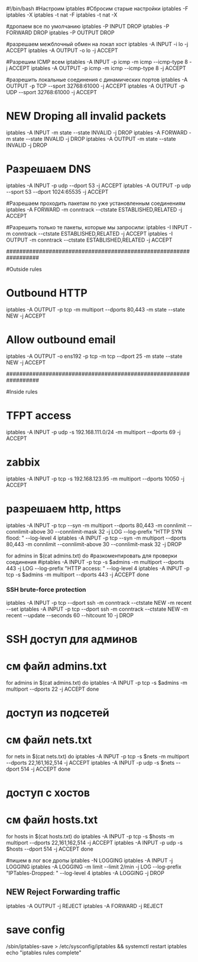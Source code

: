 #!/bin/bash
#Настроим iptables 
#Сбросим старые настройки
iptables -F
iptables -X
iptables -t nat -F
iptables -t nat -X

#дропаем все по умолчанию
iptables -P INPUT DROP
iptables -P FORWARD DROP
iptables -P OUTPUT DROP

#разрешаем межблочный обмен на локал хост
iptables -A INPUT -i lo -j ACCEPT
iptables -A OUTPUT -o lo -j ACCEPT

#Разрешим ICMP всем
iptables -A INPUT -p icmp -m icmp --icmp-type 8 -j ACCEPT
iptables -A OUTPUT -p icmp -m icmp --icmp-type 8 -j ACCEPT

#разрешить локальные соединения с динамических портов
iptables -A OUTPUT -p TCP --sport 32768:61000 -j ACCEPT
iptables -A OUTPUT -p UDP --sport 32768:61000 -j ACCEPT

# NEW Droping all invalid packets
iptables -A INPUT -m state --state INVALID -j DROP
iptables -A FORWARD -m state --state INVALID -j DROP
iptables -A OUTPUT -m state --state INVALID -j DROP

# Разрешаем DNS
iptables -A INPUT -p udp --dport 53 -j ACCEPT
iptables -A OUTPUT -p udp --sport 53 --dport 1024:65535 -j ACCEPT

#Разрешаем проходить пакетам по уже установленным соединениям
iptables -A FORWARD -m conntrack --ctstate ESTABLISHED,RELATED -j ACCEPT

#Разрешить только те пакеты, которые мы запросили:
iptables -I INPUT -m conntrack --ctstate ESTABLISHED,RELATED -j ACCEPT
iptables -I OUTPUT -m conntrack --ctstate ESTABLISHED,RELATED -j ACCEPT

##################################################################

#Outside rules
# Outbound HTTP
iptables -A OUTPUT -p tcp -m multiport --dports 80,443 -m state --state NEW -j ACCEPT

# Allow outbound email
iptables -A OUTPUT -o ens192 -p tcp -m tcp --dport 25 -m state --state NEW  -j ACCEPT

##################################################################

#Inside rules

# TFPT access
iptables -A INPUT -p udp -s 192.168.111.0/24 -m multiport --dports 69 -j ACCEPT

# zabbix
iptables -A INPUT -p tcp -s 192.168.123.95 -m multiport --dports 10050 -j ACCEPT

# разрешаем http, https
iptables -A INPUT -p tcp --syn -m multiport --dports 80,443 -m connlimit --connlimit-above 30 --connlimit-mask 32 -j LOG --log-prefix "HTTP SYN flood: " --log-level 4
iptables -A INPUT -p tcp --syn -m multiport --dports 80,443 -m connlimit --connlimit-above 30 --connlimit-mask 32 -j DROP

for admins in $(cat admins.txt)
do
#разкоментировать для проверки соединения
#iptables -A INPUT -p tcp -s $admins -m multiport --dports 443 -j LOG --log-prefix "HTTP access: " --log-level 4
 iptables -A INPUT -p tcp -s $admins -m multiport --dports 443 -j ACCEPT
done

### SSH brute-force protection ###
iptables -A INPUT -p tcp --dport ssh -m conntrack --ctstate NEW -m recent --set
iptables -A INPUT -p tcp --dport ssh -m conntrack --ctstate NEW -m recent --update --seconds 60 --hitcount 10 -j DROP

# SSH доступ для админов
# см файл admins.txt

for admins in $(cat admins.txt)
do
iptables -A INPUT -p tcp -s $admins -m multiport --dports 22 -j ACCEPT
done

# доступ из подсетей
# см файл nets.txt

for nets in $(cat nets.txt)
do
iptables -A INPUT -p tcp -s $nets -m multiport --dports 22,161,162,514 -j ACCEPT
iptables -A INPUT -p udp -s $nets --dport 514 -j ACCEPT
done

# доступ c хостов
# см файл hosts.txt

for hosts in $(cat hosts.txt)
do
iptables -A INPUT -p tcp -s $hosts -m multiport --dports 22,161,162,514 -j ACCEPT
iptables -A INPUT -p udp -s $hosts --dport 514 -j ACCEPT
done

#пишем в лог все дропы
iptables -N LOGGING
iptables -A INPUT -j LOGGING
iptables -A LOGGING -m limit --limit 2/min -j LOG --log-prefix "IPTables-Dropped: " --log-level 4
iptables -A LOGGING -j DROP

## NEW Reject Forwarding  traffic
iptables -A OUTPUT -j REJECT
iptables -A FORWARD -j REJECT


# save config
/sbin/iptables-save > /etc/sysconfig/iptables && systemctl restart iptables
echo "iptables rules complete"

